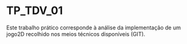 # TP_TDV_01
Este trabalho prático corresponde à análise da implementação de um jogo2D recolhido nos meios técnicos disponíveis (GIT).
